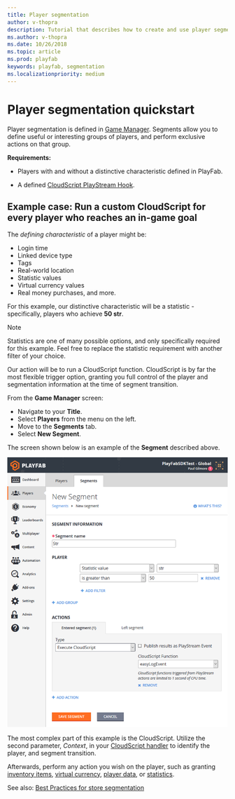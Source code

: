 ```yaml
---
title: Player segmentation
author: v-thopra
description: Tutorial that describes how to create and use player segmentation.
ms.author: v-thopra
ms.date: 10/26/2018
ms.topic: article
ms.prod: playfab
keywords: playfab, segmentation
ms.localizationpriority: medium
---
```


# Player segmentation quickstart

Player segmentation is defined in [Game Manager](../../config/gamemanager/quickstart.md). Segments allow you to define useful or interesting groups of players, and perform exclusive actions on that group.

**Requirements:**

- Players with and without a distinctive characteristic defined in PlayFab.

- A defined [CloudScript PlayStream Hook](../../automation/actions-rules/using-cloudscript-actions-with-playstream.md).

## Example case: Run a custom CloudScript for every player who reaches an in-game goal

The *defining characteristic* of a player might be:

- Login time
- Linked device type
- Tags
- Real-world location
- Statistic values
- Virtual currency values
- Real money purchases, and more.

For this example, our distinctive characteristic will be a statistic - specifically, players who achieve **50 str**.

> [!NOTE]
> Statistics are one of many possible options, and only specifically required for this example. Feel free to replace the statistic requirement with another filter of your choice.

Our action will be to run a CloudScript function. CloudScript is by far the most flexible trigger option, granting you full control of the player and segmentation information at the time of segment transition.

From the **Game Manager** screen:

- Navigate to your **Title**.
- Select **Players** from the menu on the left.
- Move to the **Segments** tab.
- Select **New Segment**.

The screen shown below is an example of the **Segment** described above.

![Game Manager - players - segments - new segment](media/tutorials/game-manager-players-segments-new-segment.png)  

The most complex part of this example is the CloudScript. Utilize the second parameter, *Context*, in your [CloudScript handler](../../automation/actions-rules/using-cloudscript-actions-with-playstream.md) to identify the player, and segment transition.

Afterwards, perform any action you wish on the player, such as granting [inventory items](../../data/playerdata/player-inventory.md), [virtual currency](../../commerce/economy/currencies.md), [player data](../../data/playerdata/quickstart.md), or [statistics](../../data/playerdata/using-player-statistics.md).

See also: [Best Practices for store segmentation](../../commerce/stores/best-practices-for-store-segmentation.md)
